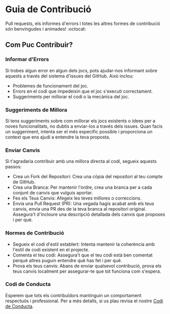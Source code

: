 # Guia de Contribució

Pull requests, els informes d'errors i totes les altres formes de contribució són benvingudes i animades! :octocat:

## Com Puc Contribuir?

### Informar d'Errors

Si trobes algun error en algun dels jocs, pots ajudar-nos informant sobre aquests a través del sistema d'issues del GitHub. Això inclou:

* Problemes de funcionament del joc.
* Errors en el codi que impedeixin que el joc s'executi correctament.
* Suggeriments per millorar el codi o la mecànica del joc.

### Suggeriments de Millora

Si tens suggeriments sobre com millorar els jocs existents o idees per a noves funcionalitats, no dubtis a enviar-los a través dels issues. Quan facis un suggeriment, intenta ser el més específic possible i proporciona un context que ens ajudi a entendre la teva proposta.

### Enviar Canvis

Si t'agradaria contribuir amb una millora directa al codi, segueix aquests passos:

* Crea un Fork del Repositori: Crea una còpia del repositori al teu compte de GitHub.
* Crea una Branca: Per mantenir l'ordre, crea una branca per a cada conjunt de canvis que vulguis aportar.
* Fes els Teus Canvis: Afegeix les teves millores o correccions.
* Envia una Pull Request (PR): Una vegada hagis acabat amb els teus canvis, envia una PR des de la teva branca al repositori original. Assegura't d'incloure una descripció detallada dels canvis que proposes i per què.

### Normes de Contribució

* Segueix el codi d'estil establert: Intenta mantenir la coherència amb l'estil de codi existent en el projecte.
* Comenta el teu codi: Assegura't que el teu codi està ben comentat perquè altres puguin entendre què has fet i per què.
* Prova els teus canvis: Abans de enviar qualsevol contribució, prova els teus canvis localment per assegurar-te que tot funciona com s'espera.

### Codi de Conducta

Esperem que tots els contribuïdors mantinguin un comportament respectuós i professional. Per a més detalls, si us plau revisa el nostre [Codi de Conducta](.github/CODE_OF_CONDUCT.md).

